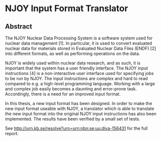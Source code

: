 NJOY Input Format Translator
============================

Abstract
--------
The NJOY Nuclear Data Processing System is a software system used for nuclear data management [1]. In particular, it is used to convert evaluated nuclear data for materials stored in Evaluated Nuclear Data Files (ENDF) [2] into different formats, as well as performing operations on the data.

NJOY is widely used within nuclear data research, and as such, it is important that the system has a user friendly interface. The NJOY input instructions [4] is a non-interactive user interface used for specifying jobs to be run by NJOY. The input instructions are complex and hard to read compared to e.g. a high-level programming language. Working with a large and complex job easily becomes a daunting and error-prone task. Accordingly, there is a need for an improved input format.

In this thesis, a new input format has been designed. In order to make the new input format useable with NJOY, a translator which is able to translate the new input format into the original NJOY input instructions has also been implemented. The results have been verified by a small set of tests.

See http://urn.kb.se/resolve?urn=urn:nbn:se:uu:diva-156431 for the full report.

